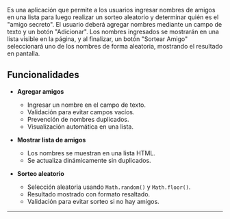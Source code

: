 
Es una aplicación que permite a los usuarios ingresar nombres de amigos en una lista para luego realizar un sorteo aleatorio y determinar quién es el "amigo secreto".
El usuario deberá agregar nombres mediante un campo de texto y un botón "Adicionar". 
Los nombres ingresados se mostrarán en una lista visible en la página, y al finalizar, un botón "Sortear Amigo" seleccionará uno de los nombres de forma aleatoria, mostrando el resultado en pantalla.

##  Funcionalidades

- **Agregar amigos**  
  - Ingresar un nombre en el campo de texto.  
  - Validación para evitar campos vacíos.  
  - Prevención de nombres duplicados.  
  - Visualización automática en una lista.  

- **Mostrar lista de amigos**  
  - Los nombres se muestran en una lista HTML.  
  - Se actualiza dinámicamente sin duplicados.  

- **Sorteo aleatorio**  
  - Selección aleatoria usando `Math.random()` y `Math.floor()`.  
  - Resultado mostrado con formato resaltado.  
  - Validación para evitar sorteo si no hay amigos.  

---


